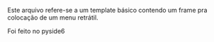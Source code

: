 Este arquivo refere-se a um template básico contendo um frame pra colocação de um menu retrátil.

Foi feito no pyside6